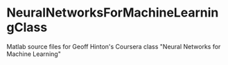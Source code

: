 # NeuralNetworksForMachineLearningClass
Matlab source files for Geoff Hinton's Coursera class "Neural Networks for Machine Learning" 
